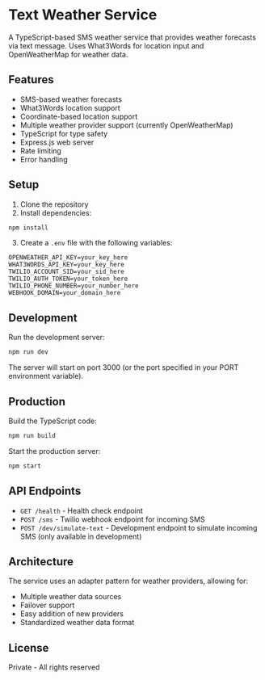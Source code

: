# Text Weather Service

A TypeScript-based SMS weather service that provides weather forecasts via text message. Uses What3Words for location input and OpenWeatherMap for weather data.

## Features

- SMS-based weather forecasts
- What3Words location support
- Coordinate-based location support
- Multiple weather provider support (currently OpenWeatherMap)
- TypeScript for type safety
- Express.js web server
- Rate limiting
- Error handling

## Setup

1. Clone the repository
2. Install dependencies:
```bash
npm install
```

3. Create a `.env` file with the following variables:
```
OPENWEATHER_API_KEY=your_key_here
WHAT3WORDS_API_KEY=your_key_here
TWILIO_ACCOUNT_SID=your_sid_here
TWILIO_AUTH_TOKEN=your_token_here
TWILIO_PHONE_NUMBER=your_number_here
WEBHOOK_DOMAIN=your_domain_here
```

## Development

Run the development server:
```bash
npm run dev
```

The server will start on port 3000 (or the port specified in your PORT environment variable).

## Production

Build the TypeScript code:
```bash
npm run build
```

Start the production server:
```bash
npm start
```

## API Endpoints

- `GET /health` - Health check endpoint
- `POST /sms` - Twilio webhook endpoint for incoming SMS
- `POST /dev/simulate-text` - Development endpoint to simulate incoming SMS (only available in development)

## Architecture

The service uses an adapter pattern for weather providers, allowing for:
- Multiple weather data sources
- Failover support
- Easy addition of new providers
- Standardized weather data format

## License

Private - All rights reserved
